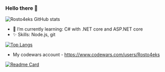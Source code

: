 ### Hello there 👋

![Rosto4eks GitHub stats](https://github-readme-stats.vercel.app/api?username=Rosto4eks&show_icons=true&theme=midnight-purple)

- 🌱 I’m currently learning: C# with .NET core and ASP.NET core
- ✨ Skills: Node.js, git

[![Top Langs](https://github-readme-stats.vercel.app/api/top-langs/?username=Rosto4eks&hide=css,handlebars&langs_count=4&theme=midnight-purple)](https://github.com/Rosto4eks/Youtube-video-downloader-Dotnet)

- My codewars account - https://www.codewars.com/users/Rosto4eks

[![Readme Card](https://github-readme-stats.vercel.app/api/pin/?username=Rosto4eks&repo=Youtube-video-downloader-Dotnet&theme=midnight-purple)](https://github.com/Rosto4eks/Youtube-video-downloader-Dotnet)
